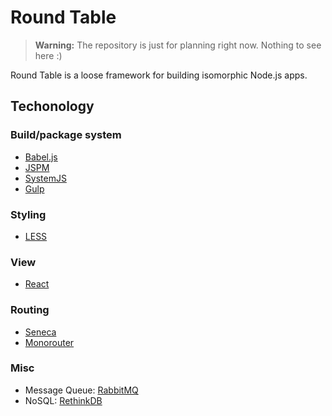 # Round Table

> **Warning:** The repository is just for planning right now.  Nothing to see here :)

Round Table is a loose framework for building isomorphic Node.js apps.

## Techonology

### Build/package system
  - [Babel.js](http://babeljs.io/)
  - [JSPM](http://jspm.io/)
  - [SystemJS](https://github.com/systemjs/systemjs)
  - [Gulp](http://gulpjs.com/)

### Styling
  - [LESS](http://lesscss.org/)

### View
  - [React](https://facebook.github.io/react/)

### Routing
  - [Seneca](http://senecajs.org/)
  - [Monorouter](https://github.com/matthewwithanm/monorouter)

### Misc
  - Message Queue: [RabbitMQ](https://www.rabbitmq.com/)
  - NoSQL: [RethinkDB](http://rethinkdb.com/)
